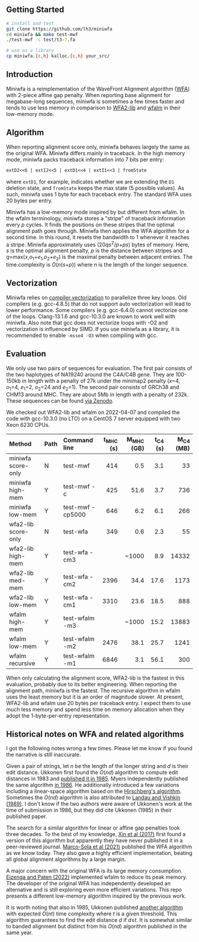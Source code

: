 ## Getting Started
```sh
# install and test
git clone https://github.com/lh3/miniwfa
cd miniwfa && make test-mwf
./test-mwf -c test/t3-?.fa

# use as a library
cp miniwfa.{c,h} kalloc.{c,h} your_src/
```

## Introduction

Miniwfa is a reimplementation of the WaveFront Alignment algorithm
([WFA][wfa-pub]) with 2-piece affine gap penalty. When reporting base alignment
for megabase-long sequences, miniwfa is sometimes a few times faster and tends
to use less memory in comparison to [WFA2-lib][wfa] and [wfalm][wfalm] in their
low-memory mode.

## Algorithm

When reporting alignment score only, miniwfa behaves largely the same as the
original WFA. Miniwfa differs mainly in traceback. In the high memory mode,
miniwfa packs traceback information into 7 bits per entry:
```txt
extD2<<6 | extI2<<5 | extD1<<4 | extI1<<3 | fromState
```
where `extD1`, for example, indicates whether we are extending the `D1`
deletion state, and `fromState` keeps the max state (5 possible values).
As such, miniwfa uses 1 byte for each traceback entry. The standard WFA uses 20
bytes per entry.

Miniwfa has a low-memory mode inspired by but different from wfalm. In the
wfalm terminology, miniwfa stores a "stripe" of traceback information every *p*
cycles. It finds the positions on these stripes that the optimal alignment path
goes through. Miniwfa then applies the WFA algorithm for a second time. In this
round, it resets the bandwidth to 1 whenever it reaches a stripe. Miniwfa
approximately uses (20*qs*<sup>2</sup>/*p*+*ps*) bytes of memory. Here, *s* is
the optimal alignment penalty, *p* is the distance between stripes and
*q*=max(*x*,*o*<sub>1</sub>+*e*<sub>1</sub>,*o*<sub>2</sub>+*e*<sub>2</sub>)
is the maximal penalty between adjacent entries. The time complexity is
*O*(*n*(*s*+*p*)) where *n* is the length of the longer sequence.

## Vectorization

Miniwfa relies on [compiler vectorization][auto-vec] to parallelize three key
loops. Old compilers (e.g.  gcc-4.8.5) that do not support auto vectorization
will lead to lower performance. Some compilers (e.g. gcc-6.4.0) cannot
vectorize one of the loops.  Clang-13.1.6 and gcc-10.3.0 are known to work well
with miniwfa. Also note that gcc does not vectorize loops with -O2 and
vectorization is influenced by SIMD.  If you use miniwfa as a library, it is
recommended to enable `-msse4 -O3` when compiling with gcc.

## Evaluation

We only use two pairs of sequences for evaluation. The first pair consists of
the two haplotypes of NA19240 around the C4A/C4B gene. They are 100-150kb in
length with a penalty of 27k under the minimap2 penalty (*x*=4,
*o*<sub>1</sub>=4, *e*<sub>1</sub>=2, *o*<sub>2</sub>=24 and
*e*<sub>2</sub>=1).  The second pair consists of GRCh38 and CHM13 around MHC.
They are about 5Mb in length with a penalty of 232k. These sequences can be
found [via Zenodo][seq-zenodo].

We checked out WFA2-lib and wfalm on 2022-04-07 and compiled the code with
gcc-10.3.0 (no LTO) on a CentOS 7 server equipped with two Xeon 6230 CPUs.

|Method             |Path|Command line    |t<sub>MHC</sub> (s)|M<sub>MHC</sub> (GB)|t<sub>C4</sub> (s)|M<sub>C4</sub> (MB)|
|:------------------|:---|:---------------|------------------:|-------------------:|-----------------:|------------------:|
|miniwfa score-only |N   |test-mwf        |414   |0.5    |3.1   |33   |
|miniwfa high-mem   |Y   |test-mwf -c     |425   |51.6   |3.7   |736  |
|miniwfa low-mem    |Y   |test-mwf -cp5000|646   |6.2    |6.1   |266  |
|wfa2-lib score-only|N   |test-wfa        |349   |0.6    |2.3   |55   |
|wfa2-lib high-mem  |Y   |test-wfa -cm3   |      |~1000  |8.9   |14332|
|wfa2-lib med-mem   |Y   |test-wfa -cm2   |2396  |34.4   |17.6  |1173 |
|wfa2-lib low-mem   |Y   |test-wfa -cm1   |3310  |23.6   |18.5  |888  |
|wfalm high-mem     |Y   |test-wfalm -m3  |      |~1000  |15.2  |13883
|wfalm low-mem      |Y   |test-wfalm -m2  |2476  |38.1   |25.7  |1241 |
|wfalm recursive    |Y   |test-wfalm -m1  |6846  |3.1    |56.1  |300  |

When only calculating the alignment score, WFA2-lib is the fastest in this evaluation, probably
due to its better engineering. When reporting the alignment path, miniwfa is
the fastest. The recursive algorithm in wfalm uses the least memory but it is
an order of magnitude slower. At present, WFA2-lib and wfalm use 20 bytes per
traceback entry. I expect them to use much less memory and spend less time on
memory allocation when they adopt the 1-byte-per-entry representation.

## Historical notes on WFA and related algorithms

I got the following notes wrong a few times. Please let me know if you found
the narrative is still inaccurate.

Given a pair of strings, let *n* be the length of the longer string and *d* is
their edit distance. Ukkonen first found the *O*(*nd*) algorithm to compute
edit distances in 1983 and [published it in 1985][U85a]. Myers independently
published the same algorithm [in 1986][myers86]. He additionally introduced a
few variations including a linear-space algorithm based on the [Hirschberg's
algorithm][lin-space]. Sometimes the *O*(*nd*) algorithm is also attributed to
[Landau and Vishkin (1989)][lv89]. I don't know if the two authors were aware
of Ukkonen's work at the time of submission in 1986, but they did cite
Ukkonen (1985) in their published paper.

The search for a similar algorithm for linear or affine gap penalties took
three decades. To the best of my knowledge, [Xin et al (2017)][leap] first
found a version of this algorithm but apparently they have never published it
in a peer-reviewed journal. [Marco-Sola et al (2021)][wfa-pub] published the
WFA algorithm as we know today. They also gave a highly efficient
implementation, beating all global alignment algorithms by a large margin.

A major concern with the original WFA is its large memory consumption. [Eizenga
and Paten (2022)][EP22] implemented wfalm to reduce its peak memory. The
developer of the original WFA has independently developed an alternative
and is still exploring even more efficient variations. This repo presents a
different low-memory algorithm inspired by the previous work.

It is worth noting that also in 1985, Ukkonen published [another
algorithm][U85b] with expected *O*(*nt*) time complexity where *t* is a given
threshold. This algorithm guarantees to find the edit distance *d* if
*d*&le;*t*. It is somewhat similar to banded alignment but distinct from his
*O*(*nd*) algorithm published in the same year.

[wfa-pub]: https://pubmed.ncbi.nlm.nih.gov/32915952/
[wfa]: https://github.com/smarco/WFA2-lib
[wfalm]: https://github.com/jeizenga/wfalm
[seq-zenodo]: https://zenodo.org/record/6056061
[auto-vec]: https://en.wikipedia.org/wiki/Automatic_vectorization

[myers86]: https://link.springer.com/article/10.1007/BF01840446
[U85a]: https://www.sciencedirect.com/science/article/pii/S0019995885800462
[U85b]: https://www.sciencedirect.com/science/article/abs/pii/0196677485900239
[edlib]: https://github.com/Martinsos/edlib
[lin-space]: https://en.wikipedia.org/wiki/Hirschberg%27s_algorithm
[leap]: https://www.biorxiv.org/content/10.1101/133157v3
[myers-bit]: https://dl.acm.org/doi/10.1145/316542.316550
[EP22]: https://www.biorxiv.org/content/10.1101/2022.01.12.476087v1
[lv89]: https://doi.org/10.1016/0196-6774(89)90010-2
